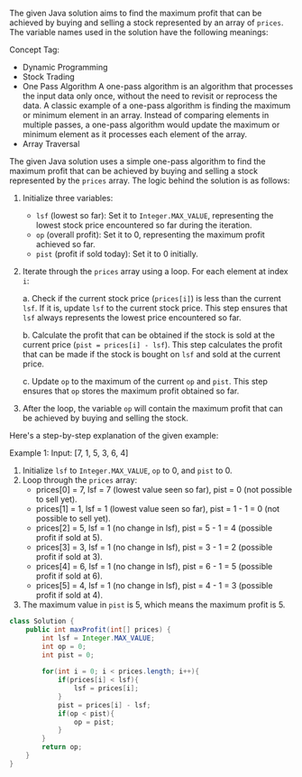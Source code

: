 
The given Java solution aims to find the maximum profit that can be achieved by buying and selling a stock represented by an array of `prices`. The variable names used in the solution have the following meanings:


Concept Tag:
- Dynamic Programming
- Stock Trading
- One Pass Algorithm
  A one-pass algorithm is an algorithm that processes the input data only once, without the need to revisit or reprocess the data. 
  A classic example of a one-pass algorithm is finding the maximum or minimum element in an array. Instead of comparing elements in multiple passes, a one-pass algorithm would update the maximum or minimum element as it processes each element of the array.
- Array Traversal


The given Java solution uses a simple one-pass algorithm to find the maximum profit that can be achieved by buying and selling a stock represented by the `prices` array. The logic behind the solution is as follows:

1. Initialize three variables:
   - `lsf` (lowest so far): Set it to `Integer.MAX_VALUE`, representing the lowest stock price encountered so far during the iteration.
   - `op` (overall profit): Set it to 0, representing the maximum profit achieved so far.
   - `pist` (profit if sold today): Set it to 0 initially.

2. Iterate through the `prices` array using a loop. For each element at index `i`:

   a. Check if the current stock price (`prices[i]`) is less than the current `lsf`. If it is, update `lsf` to the current stock price. This step ensures that `lsf` always represents the lowest price encountered so far.

   b. Calculate the profit that can be obtained if the stock is sold at the current price (`pist = prices[i] - lsf`). This step calculates the profit that can be made if the stock is bought on `lsf` and sold at the current price.

   c. Update `op` to the maximum of the current `op` and `pist`. This step ensures that `op` stores the maximum profit obtained so far.

3. After the loop, the variable `op` will contain the maximum profit that can be achieved by buying and selling the stock.

Here's a step-by-step explanation of the given example:

Example 1: Input: [7, 1, 5, 3, 6, 4]
1. Initialize `lsf` to `Integer.MAX_VALUE`, `op` to 0, and `pist` to 0.
2. Loop through the `prices` array:
   - prices[0] = 7, lsf = 7 (lowest value seen so far), pist = 0 (not possible to sell yet).
   - prices[1] = 1, lsf = 1 (lowest value seen so far), pist = 1 - 1 = 0 (not possible to sell yet).
   - prices[2] = 5, lsf = 1 (no change in lsf), pist = 5 - 1 = 4 (possible profit if sold at 5).
   - prices[3] = 3, lsf = 1 (no change in lsf), pist = 3 - 1 = 2 (possible profit if sold at 3).
   - prices[4] = 6, lsf = 1 (no change in lsf), pist = 6 - 1 = 5 (possible profit if sold at 6).
   - prices[5] = 4, lsf = 1 (no change in lsf), pist = 4 - 1 = 3 (possible profit if sold at 4).
3. The maximum value in `pist` is 5, which means the maximum profit is 5.



```java
class Solution {
    public int maxProfit(int[] prices) {
        int lsf = Integer.MAX_VALUE;
        int op = 0;
        int pist = 0;
        
        for(int i = 0; i < prices.length; i++){
            if(prices[i] < lsf){
                lsf = prices[i];
            }
            pist = prices[i] - lsf;
            if(op < pist){
                op = pist;
            }
        }
        return op;
    }
}
```
